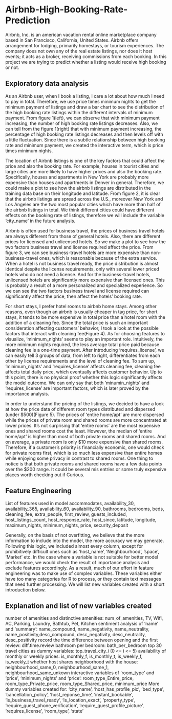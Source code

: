 # Airbnb-High-Booking-Rate-Prediction
Airbnb, Inc. is an american vacation rental online marketplace company based in San Francisco, California, United States. Airbnb offers arrangement for lodging, primarily homestays, or tourism experiences. The company does not own any of the real estate listings, nor does it host events; it acts as a broker, receiving commissions from each booking. In this project we are trying to predict whether a listing would receive high booking or not. 

## Exploratory data analysis

As an Airbnb user, when I book a listing, I care a lot about how much I need to pay in total. Therefore, we use price times minimum nights to get the minimum payment of listings and draw a bar chart to see the distribution of the high booking rate listings within the different intervals of minimum payment.
From figure 1(left), we can observe that with minimum payment increasing, the number of high booking rate listings decreases. Also, we can tell from the figure 1(right)  that with minimum payment increasing, the percentage of high booking rate listings decreases and then levels off with a little fluctuation. Since there is a subtle relationship between high booking rate and minimum payment, we created the interactive term, which is price times minimum nights. 

The location of Airbnb listings is one of the key factors that could affect the price and also the booking rate. For example, houses in tourist cities and large cities are more likely to have higher prices and also the booking rate. Specifically, houses and apartments in New York are probably more expensive than houses and apartments in Denver in general. Therefore, we could make a plot to see how the airbnb listings are distributed in the training data base on their longitude and latitude.
From figure 2, it is clear that the airbnb listings are spread across the U.S., moreover New York and Los Angeles are the two most popular cities which have more than half of the airbnb listings in total. We think different cities could have different effects on the booking rate of listings, therefore we will include the variable ‘city_name’ in the future analysis.

Airbnb is often used for business travel, the prices of business travel hotels are always different from those of general hotels. Also, there are different prices for licensed and unlicensed hotels. So we make a plot to see how the two factors business travel and license required affect the price.
From figure 3, we can see business-travel hotels are more expensive than non-business-travel ones, which is reasonable because of the extra service. When a hotel is not business travel ready, the price distribution is almost identical despite the license requirements, only with several lower priced hotels who do not need a license. And for the business-travel hotels, unlicensed hotels are significantly more expensive than licensed ones. This is probably a result of a more personalized and specialized experience. So we can see the two factors business travel and license required can significantly affect the price, then affect the hotels’ booking rate.

For short stays, I prefer hotel rooms to airbnb home stays. Among other reasons, even though an airbnb is usually cheaper in tag price, for short stays, it tends to be more expensive in total price than a hotel room with the addition of a cleaning fee. Since the total price is such an important consideration affecting customers’ behavior, I took a look at the possible factors that interact with cleaning fee(Figure 4).
As for choosing features to visualize, ‘minimum_nights’ seems to play an important role. Intuitively, the more minimum nights required, the less average total price paid because cleaning fee is a one-time payment. After introducing ‘requires_license’, we can easily tell 3 groups of data, from left to right, differentiates from each other by license requirements and the level of cleaning fee. To sum up, ‘minimum_nights’ and ‘requires_license’ affects cleaning fee, cleaning fee affects total daily price, which eventually affects customer behavior. Up to this point, there is no physical proof whether this logic significantly affects the model outcome. We can only say that both ‘minumin_nights’ and ‘requires_license’ are important factors, which is later proved by the importance analysis.
 
In order to understand the pricing of the listings, we decided to have a look at how the price data of different room types distributed and dispersed (under $500)(Figure 5).
The prices of ‘entire home/apt’ are more dispersed while the prices of private room and shared
rooms are more concentrated at lower prices. It’s not surprising that ‘entire rooms’ are the most
expensive ones and shared rooms cost the least. However, the median of ‘entire home/apt’ is
higher than most of both private rooms and shared rooms. And on average, a private room is
only $10 more expensive than shared rooms. Therefore, if a customer’s priority is financially
economic, one would check for private rooms first, which is so much less expensive than entire
homes while enjoying some privacy in contrast to shared rooms.
One thing to notice is that both private rooms and shared rooms have a few data points over the
$200 range. It could be several mis entries or some truly expensive places worth checking out if
Curious.

## Feature Engineering
List of features used in model
accommodates, availability_30, availability_365, availability_60, availability_90, bathrooms, bedrooms, beds, cleaning_fee, extra_people, first_review, guests_included, host_listings_count, host_response_rate, host_since, latitude, longitude, maximum_nights, minimum_nights, price, security_deposit

Generally, on the basis of not overfitting, we believe that the more information to include into the model, the more accuracy we may generate. Following this logic, we included almost every column, except for prohibitively difficult ones such as ‘host_name’, ‘Neighbourhood’, ’space’, ‘Market’ etc. In the case where a variable is not suitable for better model performance, we would check the result of importance analysis and exclude features accordingly. As a result, much of our effort in feature engineering was to make use of complex variables. These variables either have too many categories for R to process, or they contain text messages that need further processing. We will list new variables created with a short introduction below.

## Explanation and list of new variables created
number of amenities and distinctive amenities: num_of_amenities, TV, Wifi, AC, Parking, Laundry, Bathtub, Pet, Kitchen
sentiment analysis of ‘name’ and ‘summary’: name_compound, name_negativity, name_neutrality, name_positivity,desc_compound, desc_negativity, desc_neutrality, desc_positivity
record the time difference between opening and the first review: diff.time.review
bathroom per bedroom: bath_per_bedroom
top 30 travel cities as dummy variables: top_travel_city_i (0 <= i <= 5)
availability of monthly or weekly prices: is_monthly_f, is_monthly_t, is_weekly_f, is_weekly_t
whether host shares neighborhood with the house: neighbourhood_same_0, neighbourhood_same_1, neighbourhood_same_unkown
interactive variables of ‘room_type’ and ‘price’, ‘minimum_nights’ and ‘price’: room_type_Entire_price, room_type_Private_price, room_type_Shared_price, minimum_price
More dummy variables created for: ‘city_name’, ‘host_has_profile_pic’, ‘bed_type’, ‘cancellation_policy’, ‘host_reponse_time’, ‘instant_bookable’, ‘is_business_travel_ready’, ‘is_location_exact’, ‘property_type’, ‘require_guest_phone_verification’, ‘require_guest_profile_picture’, ‘requires_license’, ‘room_type’, ‘state’


